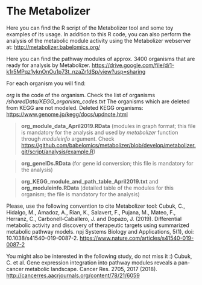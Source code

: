 # The Metabolizer

Here you can find the R script of the Metabolizer tool and some toy examples of its usage. 
In addition to this R code, you can also perform the analysis of the metabolic module activity using the Metabolizer webserver at: http://metabolizer.babelomics.org/

Here you can find the pathway modules of approx. 3400 organisms that are ready for analysis by Metabolizer. 
https://drive.google.com/file/d/1-k1r5MPqz1yknOnOu1p73t_nzaZrfdSp/view?usp=sharing

For each organism you will find: 

*org* is the code of the organism. Check the list of organisms */sharedData/KEGG_organism_codes.txt*
The organisms which are deleted from KEGG are not modeled. Deleted KEGG organisms: https://www.genome.jp/kegg/docs/updnote.html

> **org_module_data_April2019.RData** (modules in graph format; this file is mandatory for the analysis and used by *metabolizer* function through *moduleinfo* argument. Check https://github.com/babelomics/metabolizer/blob/develop/metabolizer.git/script/analysis/example.R)

> **org_geneIDs.RData** (for gene id conversion; this file is mandatory for the analysis)

> **org_KEGG_module_and_path_table_April2019.txt** and **org_moduleinfo.RData** (detailed table of the modules for this organism; the file is mandatory for the analysis)

Please, use the following convention to cite Metabolizer tool:
Cubuk, C., Hidalgo, M., Amadoz, A., Rian, K., Salavert, F., Pujana, M., Mateo, F., Herranz, C., Carbonell-Caballero, J. and Dopazo, J. (2019). Differential metabolic activity and discovery of therapeutic targets using summarized metabolic pathway models. npj Systems Biology and Applications, 5(1), doi: 10.1038/s41540-019-0087-2.
https://www.nature.com/articles/s41540-019-0087-2

You might also be interested in the following study, do not miss it :)
Cubuk, C. et al. Gene expression integration into pathway modules reveals a pan-cancer metabolic landscape. Cancer Res. 2705, 2017 (2018).
http://cancerres.aacrjournals.org/content/78/21/6059

